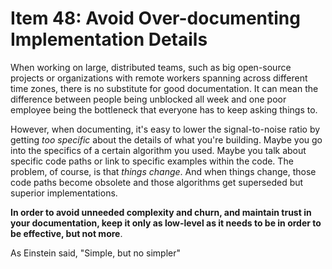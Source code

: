 # Item 48: Avoid Over-documenting Implementation Details

When working on large, distributed teams, such as big open-source projects or
organizations with remote workers spanning across different time zones, there is
no substitute for good documentation. It can mean the difference between people
being unblocked all week and one poor employee being the bottleneck that
everyone has to keep asking things to.

However, when documenting, it's easy to lower the signal-to-noise ratio by
getting _too specific_ about the details of what you're building. Maybe you go
into the specifics of a certain algorithm you used. Maybe you talk about
specific code paths or link to specific examples within the code. The problem,
of course, is that _things change_. And when things change, those code paths
become obsolete and those algorithms get superseded but superior
implementations.

**In order to avoid unneeded complexity and churn, and maintain trust in your
documentation, keep it only as low-level as it needs to be in order to be
effective, but not more**.

As Einstein said, "Simple, but no simpler"
